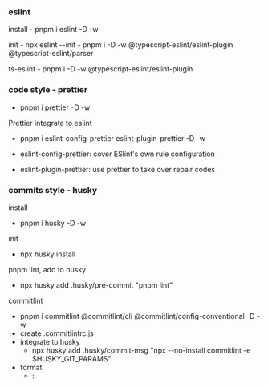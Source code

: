 
### eslint
install
    - pnpm i eslint -D -w

init
    - npx eslint --init
    - pnpm i -D -w @typescript-eslint/eslint-plugin @typescript-eslint/parser

ts-eslint
    - pnpm i -D -w @typescript-eslint/eslint-plugin
  
### code style - prettier
- pnpm i prettier -D -w

Prettier integrate to eslint
- pnpm i eslint-config-prettier eslint-plugin-prettier -D -w

- eslint-config-prettier: cover ESlint's own rule configuration
- eslint-plugin-prettier: use prettier to take over repair codes

### commits style - husky
install
- pnpm i husky -D -w

init
- npx husky install

pnpm lint, add to husky
- npx husky add .husky/pre-commit "pnpm lint"

commitlint
- pnpm i commitlint @commitlint/cli @commitlint/config-conventional -D -w
- create .commitlintrc.js
- integrate to husky
  - npx husky add .husky/commit-msg "npx --no-install commitlint -e $HUSKY_GIT_PARAMS"
- format
  - <type>: <subject>
